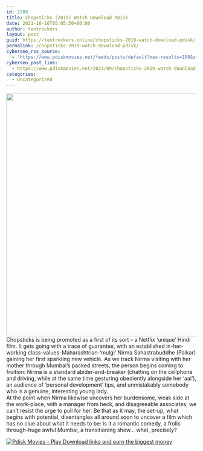 ```yaml
---
id: 2388
title: Chopsticks (2019) Watch Download PDisk
date: 2021-10-16T05:05:50+00:00
author: tentrockers
layout: post
guid: https://tentrockers.online/chopsticks-2019-watch-download-pdisk/
permalink: /chopsticks-2019-watch-download-pdisk/
cyberseo_rss_source:
  - 'https://www.pdiskmovies.net/feeds/posts/default?max-results=100&start-index=201'
cyberseo_post_link:
  - https://www.pdiskmovies.net/2021/09/chopsticks-2019-watch-download-pdisk.html
categories:
  - Uncategorized
---
```

<div class="separator">
  <a href="https://1.bp.blogspot.com/-nvZLe8_YwAM/YVR_sD5hVgI/AAAAAAAAbdA/ezraE0x0hK05sXOr6UO9USDdv8gbfpfVACLcBGAsYHQ/s1500/Chopsticks%2B%25282019%2529%2BWatch%2BDownload%2BPDisk.jpg" imageanchor="1"><img loading="lazy" border="0" data-original-height="1500" data-original-width="1500" height="640" src="https://1.bp.blogspot.com/-nvZLe8_YwAM/YVR_sD5hVgI/AAAAAAAAbdA/ezraE0x0hK05sXOr6UO9USDdv8gbfpfVACLcBGAsYHQ/w640-h640/Chopsticks%2B%25282019%2529%2BWatch%2BDownload%2BPDisk.jpg" width="640" /></a>
</div>



<div>
  <div>
    <span>Chopsticks is being promoted as a first of its sort – a Netflix &#8216;unique&#8217; Hindi film. It gets going with a trace of guarantee, with an established in-her-working class-values-Maharashtrian-&#8216;mulgi&#8217; Nirma Sahastrabuddhe (Palkar) gaining her first sparkling new vehicle. As we track Nirma visiting with her mother through Mumbai&#8217;s packed streets, the person begins coming to fruition: Nirma is a standard abider-and-breaker (chatting on the cellphone and driving, while at the same time gesturing obediently alongside her &#8216;aai&#8217;), an audience of &#8216;personal development&#8217; tips, and unmistakably somebody who is a genuine, interesting young lady.&nbsp;</span>
  </div>
  
  <div>
    <span>At the point when Nirma likewise uncovers her burdensome, weak side at the work-place, with a manager from heck, and disagreeable associates, we can&#8217;t resist the urge to pull for her. Be that as it may, the set-up, what begins with potential, disentangles all around soon to uncover a film which has no clue about what it needs to be: is it a romantic comedy, a frolic through-huge awful Mumbai, a transitioning show… what, precisely?</span>
  </div>
</div>

[![](https://1.bp.blogspot.com/-KJZYdQTn3nw/YS8VdIdXMyI/AAAAAAAAaw4/BR8dsGkpxw0T8C_4G4ALfMA7cP79KN3kwCLcBGAsYHQ/w400-h58/play_download_buttuons-removebg-preview.png "Pdisk Movies - Play Download links and earn the biggest money")](https://pdisklink.com/1/bnYybTQ5MDAzb2Vw?dn=1)